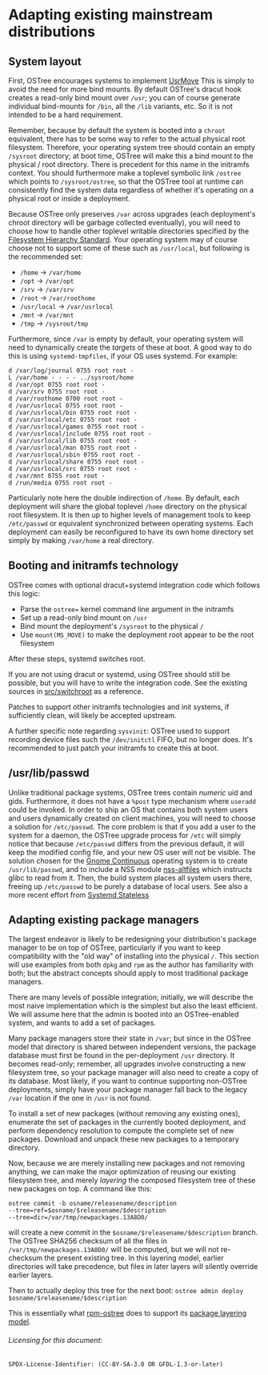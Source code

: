 # Adapting existing mainstream distributions

## System layout

First, OSTree encourages systems to implement
[UsrMove](http://www.freedesktop.org/wiki/Software/systemd/TheCaseForTheUsrMerge/)
This is simply to avoid the need for more bind mounts.  By default
OSTree's dracut hook creates a read-only bind mount over `/usr`; you
can of course generate individual bind-mounts for `/bin`, all the
`/lib` variants, etc.  So it is not intended to be a hard requirement.

Remember, because by default the system is booted into a `chroot`
equivalent, there has to be some way to refer to the actual physical
root filesystem.  Therefore, your operating system tree should contain
an empty `/sysroot` directory; at boot time, OSTree will make this a
bind mount to the physical / root directory.  There is precedent for
this name in the initramfs context.  You should furthermore make a
toplevel symbolic link `/ostree` which points to `/sysroot/ostree`, so
that the OSTree tool at runtime can consistently find the system data
regardless of whether it's operating on a physical root or inside a
deployment.

Because OSTree only preserves `/var` across upgrades (each
deployment's chroot directory will be garbage collected
eventually), you will need to choose how to handle other
toplevel writable directories specified by the [Filesystem Hierarchy Standard](http://www.pathname.com/fhs/).
Your operating system may of course choose
not to support some of these such as `/usr/local`, but following is the
recommended set:

 - `/home` → `/var/home`
 - `/opt` → `/var/opt`
 - `/srv` → `/var/srv`
 - `/root` → `/var/roothome`
 - `/usr/local` → `/var/usrlocal`
 - `/mnt` → `/var/mnt`
 - `/tmp` → `/sysroot/tmp`

Furthermore, since `/var` is empty by default, your operating system
will need to dynamically create the *targets* of these at boot.  A
good way to do this is using `systemd-tmpfiles`, if your OS uses
systemd.  For example:

```
d /var/log/journal 0755 root root -
L /var/home - - - - ../sysroot/home
d /var/opt 0755 root root -
d /var/srv 0755 root root -
d /var/roothome 0700 root root -
d /var/usrlocal 0755 root root -
d /var/usrlocal/bin 0755 root root -
d /var/usrlocal/etc 0755 root root -
d /var/usrlocal/games 0755 root root -
d /var/usrlocal/include 0755 root root -
d /var/usrlocal/lib 0755 root root -
d /var/usrlocal/man 0755 root root -
d /var/usrlocal/sbin 0755 root root -
d /var/usrlocal/share 0755 root root -
d /var/usrlocal/src 0755 root root -
d /var/mnt 0755 root root -
d /run/media 0755 root root -
```

Particularly note here the double indirection of `/home`.  By default,
each deployment will share the global toplevel `/home` directory on
the physical root filesystem.  It is then up to higher levels of
management tools to keep `/etc/passwd` or equivalent synchronized
between operating systems.  Each deployment can easily be reconfigured
to have its own home directory set simply by making `/var/home` a real
directory.

## Booting and initramfs technology

OSTree comes with optional dracut+systemd integration code which follows
this logic:

- Parse the `ostree=` kernel command line argument in the initramfs
- Set up a read-only bind mount on `/usr`
- Bind mount the deployment's `/sysroot` to the physical `/`
- Use `mount(MS_MOVE)` to make the deployment root appear to be the root filesystem

After these steps, systemd switches root.

If you are not using dracut or systemd, using OSTree should still be
possible, but you will have to write the integration code. See the
existing sources in
[src/switchroot](https://github.com/ostreedev/ostree/tree/master/src/switchroot)
as a reference.

Patches to support other initramfs technologies and init systems, if
sufficiently clean, will likely be accepted upstream.

A further specific note regarding `sysvinit`: OSTree used to support
recording device files such the `/dev/initctl` FIFO, but no longer
does.  It's recommended to just patch your initramfs to create this at
boot.

## /usr/lib/passwd

Unlike traditional package systems, OSTree trees contain *numeric* uid
and gids.  Furthermore, it does not have a `%post` type mechanism
where `useradd` could be invoked.  In order to ship an OS that
contains both system users and users dynamically created on client
machines, you will need to choose a solution for `/etc/passwd`.  The
core problem is that if you add a user to the system for a daemon, the
OSTree upgrade process for `/etc` will simply notice that because
`/etc/passwd` differs from the previous default, it will keep the
modified config file, and your new OS user will not be visible.  The
solution chosen for the [Gnome Continuous](https://live.gnome.org/Projects/GnomeContinuous) operating
system is to create `/usr/lib/passwd`, and to include a NSS module
[nss-altfiles](https://github.com/aperezdc/nss-altfiles) which
instructs glibc to read from it.  Then, the build system places all
system users there, freeing up `/etc/passwd` to be purely a database
of local users.  See also a more recent effort from [Systemd Stateless](http://0pointer.de/blog/projects/stateless.html)

## Adapting existing package managers

The largest endeavor is likely to be redesigning your distribution's
package manager to be on top of OSTree, particularly if you want to
keep compatibility with the "old way" of installing into the physical
`/`.  This section will use examples from both `dpkg` and `rpm` as the
author has familiarity with both; but the abstract concepts should
apply to most traditional package managers.

There are many levels of possible integration; initially, we will
describe the most naive implementation which is the simplest but also
the least efficient.  We will assume here that the admin is booted
into an OSTree-enabled system, and wants to add a set of packages.

Many package managers store their state in `/var`; but since in the
OSTree model that directory is shared between independent versions,
the package database must first be found in the per-deployment `/usr`
directory.  It becomes read-only; remember, all upgrades involve
constructing a new filesystem tree, so your package manager will also
need to create a copy of its database.  Most likely, if you want to
continue supporting non-OSTree deployments, simply have your package
manager fall back to the legacy `/var` location if the one in `/usr`
is not found.

To install a set of new packages (without removing any existing ones),
enumerate the set of packages in the currently booted deployment, and
perform dependency resolution to compute the complete set of new
packages.  Download and unpack these new packages to a temporary
directory.

Now, because we are merely installing new packages and not
removing anything, we can make the major optimization of reusing
our existing filesystem tree, and merely
*layering* the composed filesystem tree of
these new packages on top.  A command like this:

```
ostree commit -b osname/releasename/description
--tree=ref=$osname/$releasename/$description
--tree=dir=/var/tmp/newpackages.13A8D0/
```

will create a new commit in the `$osname/$releasename/$description`
branch.  The OSTree SHA256 checksum of all the files in
`/var/tmp/newpackages.13A8D0/` will be computed, but we will not
re-checksum the present existing tree.  In this layering model,
earlier directories will take precedence, but files in later layers
will silently override earlier layers.

Then to actually deploy this tree for the next boot:
`ostree admin deploy $osname/$releasename/$description`

This is essentially what [rpm-ostree](https://github.com/projectatomic/rpm-ostree/)
does to support its [package layering model](https://rpm-ostree.readthedocs.io/en/latest/manual/administrator-handbook/#package-layering).

###### Licensing for this document:
`SPDX-License-Identifier: (CC-BY-SA-3.0 OR GFDL-1.3-or-later)`
